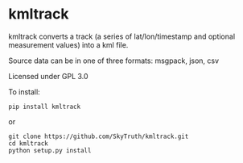 # kmltrack
kmltrack converts a track (a series of lat/lon/timestamp and optional measurement values) into a kml file.

Source data can be in one of three formats: msgpack, json, csv

Licensed under GPL 3.0

To install:

    pip install kmltrack
    
or

    git clone https://github.com/SkyTruth/kmltrack.git
    cd kmltrack
    python setup.py install
